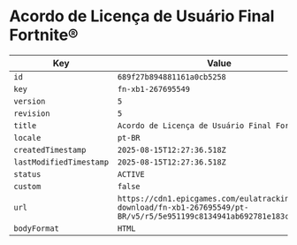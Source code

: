 # Acordo de Licença de Usuário Final Fortnite®

| Key | Value |
| --- | ----- |
| `id` | `689f27b894881161a0cb5258` |
| `key` | `fn-xb1-267695549` |
| `version` | `5` |
| `revision` | `5` |
| `title` | `Acordo de Licença de Usuário Final Fortnite®` |
| `locale` | `pt-BR` |
| `createdTimestamp` | `2025-08-15T12:27:36.518Z` |
| `lastModifiedTimestamp` | `2025-08-15T12:27:36.518Z` |
| `status` | `ACTIVE` |
| `custom` | `false` |
| `url` | `https://cdn1.epicgames.com/eulatracking-download/fn-xb1-267695549/pt-BR/v5/r5/5e951199c8134941ab692781e183c8cd.pdf` |
| `bodyFormat` | `HTML` |
